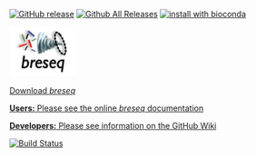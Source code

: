 [![GitHub release](https://img.shields.io/github/release/barricklab/breseq.svg)](https://github.com/barricklab/breseq/releases/latest)
[![Github All Releases](https://img.shields.io/github/downloads/barricklab/breseq/total.svg)](https://github.com/barricklab/breseq/releases)
[![install with bioconda](https://img.shields.io/badge/install%20with-bioconda-brightgreen.svg?style=flat)](http://bioconda.github.io/recipes/breseq/README.html)

![Breseq Logo](https://github.com/barricklab/breseq/blob/master/src/doc/images/breseq.png)

[Download _breseq_](https://github.com/barricklab/breseq/releases)

[ **Users:** Please see the online _breseq_ documentation](http://barricklab.org/twiki/pub/Lab/ToolsBacterialGenomeResequencing/documentation)

[ **Developers:** Please see information on the GitHub Wiki](https://github.com/barricklab/breseq/wiki)

[![Build Status](https://travis-ci.org/barricklab/breseq.svg?branch=master)](https://travis-ci.org/barricklab/breseq)
